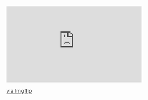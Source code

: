 <div style="width:360px;max-width:100%;"><div style="height:0;padding-bottom:56.11%;position:relative;"><iframe width="360" height="202" style="position:absolute;top:0;left:0;width:100%;height:100%;" frameBorder="0" src="https://imgflip.com/embed/6wcjgh"></iframe></div><p><a href="https://imgflip.com/gif/6wcjgh">via Imgflip</a></p></div>
